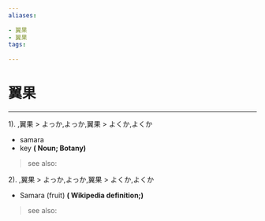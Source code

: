 ```yaml
---
aliases:
    
- 翼果
- 翼果
tags:
    
---
```


# 翼果
---
1).
,翼果 > よっか,よっか,翼果 > よくか,よくか

- samara
- key
**( Noun; Botany)**
> see also: 
            
2).
,翼果 > よっか,よっか,翼果 > よくか,よくか

- Samara (fruit)
**( Wikipedia definition;)**
> see also: 
            